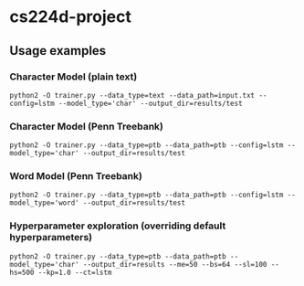 # cs224d-project

## Usage examples

### Character Model (plain text)
    python2 -O trainer.py --data_type=text --data_path=input.txt --config=lstm --model_type='char' --output_dir=results/test

### Character Model (Penn Treebank)
    python2 -O trainer.py --data_type=ptb --data_path=ptb --config=lstm --model_type='char' --output_dir=results/test

### Word Model (Penn Treebank)

    python2 -O trainer.py --data_type=ptb --data_path=ptb --config=lstm --model_type='word' --output_dir=results/test

### Hyperparameter exploration (overriding default hyperparameters)
    python2 -O trainer.py --data_type=ptb --data_path=ptb --model_type='char' --output_dir=results --me=50 --bs=64 --sl=100 --hs=500 --kp=1.0 --ct=lstm

